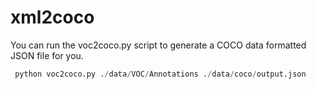 # xml2coco

You can run the voc2coco.py script to generate a COCO data formatted JSON file for you.

   ```python
    python voc2coco.py ./data/VOC/Annotations ./data/coco/output.json
